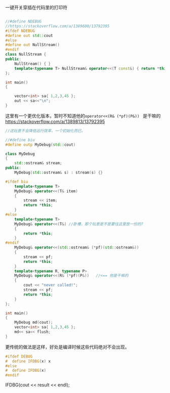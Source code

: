 一键开关穿插在代码里的打印符

```cpp

//#define NDEBUG
//https://stackoverflow.com/a/1389600/13792395
#ifdef NDEBUG
#define out std::cout
#else
#define out NullStream()
#endif
class NullStream {
public:
	NullStream() { }
	template<typename T> NullStream& operator<<(T const&) { return *this; }
};

int main()
{

	vector<int> sa{ 1,2,3,45 };
	out << sa<<"\n";
}
```

这里有一个更优化版本，暂时不知道他的```operator<<(R& (*pf)(P&)) ``` 是干嘛的
https://stackoverflow.com/a/1389813/13792395

```cpp
//这玩意不会降低运行效率，一个初始化而已。

//#define biu
#define outp MyDebug(std::cout)

class MyDebug
{
	std::ostream& stream;
public:
	MyDebug(std::ostream& s) : stream(s) {}

#ifdef biu
	template<typename T>
	MyDebug& operator<<(T& item)
	{
		stream << item;
		return *this;
	}
#else
	template<typename T>
	MyDebug& operator<<(T&)	//卧槽，那个玩意是不是要往这里放一份的?
	{
		return *this;
	}
#endif
	MyDebug& operator<<(std::ostream& (*pf)(std::ostream&))
	{
		stream << pf;
		return *this;
	}
	template<typename R, typename P>
	MyDebug& operator<<(R& (*pf)(P&))	//<== 他是干嘛的
	{
		cout << "never called!";
		stream << pf;
		return *this;
	}
};

int main()
{
	MyDebug md(cout);
	vector<int> sa{ 1,2,3,45 };
	md<< sa<< flush;
}

```

更传统的做法是这样，好处是编译时候这些代码绝对不会出现。

```cpp
#ifdef DEBUG
#  define IFDBG(x) x
#else
#  define IFDBG(x)
#endif
```
IFDBG(cout << result << endl);
